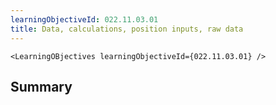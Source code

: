```yaml
---
learningObjectiveId: 022.11.03.01
title: Data, calculations, position inputs, raw data
---
```


```tsx eval
<LearningOBjectives learningObjectiveId={022.11.03.01} />
```

## Summary
